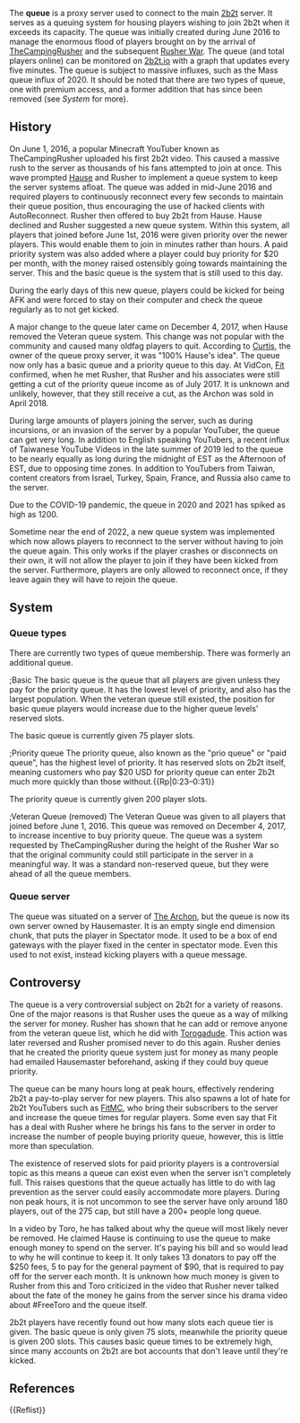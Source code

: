 The **queue** is a proxy server used to connect to the main [2b2t](https://2b2t.miraheze.org/wiki/2b2t) server. It serves as a queuing system for housing players wishing to join 2b2t when it exceeds its capacity. The queue was initially created during June 2016 to manage the enormous flood of players brought on by the arrival of [TheCampingRusher](https://2b2t.miraheze.org/wiki/TheCampingRusher) and the subsequent [Rusher War](https://2b2t.miraheze.org/wiki/The_Rusher_War). The queue (and total players online) can be monitored on [2b2t.io](https://2b2t.io) with a graph that updates every five minutes. The queue is subject to massive influxes, such as the Mass queue influx of 2020. It should be noted that there are two types of queue, one with premium access, and a former addition that has since been removed (see *System* for more).

## History
On June 1, 2016, a popular Minecraft YouTuber known as TheCampingRusher uploaded his first 2b2t video. This caused a massive rush to the server as thousands of his fans attempted to join at once. This wave prompted [Hause](https://2b2t.miraheze.org/wiki/Hausemaster) and Rusher to implement a queue system to keep the server systems afloat. The queue was added in mid-June 2016 and required players to continuously reconnect every few seconds to maintain their queue position, thus encouraging the use of hacked clients with AutoReconnect. Rusher then offered to buy 2b2t from Hause. Hause declined and Rusher suggested a new queue system. Within this system, all players that joined before June 1st, 2016 were given priority over the newer players. This would enable them to join in minutes rather than hours. A paid priority system was also added where a player could buy priority for $20 per month, with the money raised ostensibly going towards maintaining the server. This and the basic queue is the system that is still used to this day.

During the early days of this new queue, players could be kicked for being AFK and were forced to stay on their computer and check the queue regularly as to not get kicked.

A major change to the queue later came on December 4, 2017, when Hause removed the Veteran queue system. This change was not popular with the community and caused many oldfag players to quit. According to [Curtis](https://2b2t.miraheze.org/wiki/Curtis), the owner of the queue proxy server, it was "100% Hause's idea". The queue now only has a basic queue and a priority queue to this day. At VidCon, [Fit](https://2b2t.miraheze.org/wiki/Fit) confirmed, when he met Rusher, that Rusher and his associates were still getting a cut of the priority queue income as of July 2017. It is unknown and unlikely, however, that they still receive a cut, as the Archon was sold in April 2018.

During large amounts of players joining the server, such as during incursions, or an invasion of the server by a popular YouTuber, the queue can get very long. In addition to English speaking YouTubers, a recent influx of Taiwanese YouTube Videos in the late summer of 2019 led to the queue to be nearly equally as long during the midnight of EST as the Afternoon of EST, due to opposing time zones. In addition to YouTubers from Taiwan, content creators from Israel, Turkey, Spain, France, and Russia also came to the server.

Due to the COVID-19 pandemic, the queue in 2020 and 2021 has spiked as high as 1200.

Sometime near the end of 2022, a new queue system was implemented which now allows players to reconnect to the server without having to join the queue again. This only works if the player crashes or disconnects on their own, it will not allow the player to join if they have been kicked from the server. Furthermore, players are only allowed to reconnect once, if they leave again they will have to rejoin the queue.
## System
### Queue types
There are currently two types of queue membership. There was formerly an additional queue.

;Basic
The basic queue is the queue that all players are given unless they pay for the priority queue. It has the lowest level of priority, and also has the largest population. When the veteran queue still existed, the position for basic queue players would increase due to the higher queue levels' reserved slots.

The basic queue is currently given 75 player slots.

;Priority queue
The priority queue, also known as the "prio queue" or "paid queue", has the highest level of priority. It has reserved slots on 2b2t itself, meaning customers who pay $20 USD for priority queue can enter 2b2t much more quickly than those without.{{Rp|0:23–0:31}}

The priority queue is currently given 200 player slots.

;Veteran Queue (removed)
The Veteran Queue was given to all players that joined before June 1, 2016. This queue was removed on December 4, 2017, to increase incentive to buy priority queue. The queue was a system requested by TheCampingRusher during the height of the Rusher War so that the original community could still participate in the server in a meaningful way. It was a standard non-reserved queue, but they were ahead of all the queue members.

### Queue server
The queue was situated on a server of [The Archon](https://2b2t.miraheze.org/wiki/The_Archon), but the queue is now its own server owned by Hausemaster. It is an empty single end dimension chunk, that puts the player in Spectator mode. It used to be a box of end gateways with the player fixed in the center in spectator mode. Even this used to not exist, instead kicking players with a queue message.

## Controversy
The queue is a very controversial subject on 2b2t for a variety of reasons. One of the major reasons is that Rusher uses the queue as a way of milking the server for money. Rusher has shown that he can add or remove anyone from the veteran queue list, which he did with [Torogadude](https://2b2t.miraheze.org/wiki/Torogadude). This action was later reversed and Rusher promised never to do this again. Rusher denies that he created the priority queue system just for money as many people had emailed Hausemaster beforehand, asking if they could buy queue priority.

The queue can be many hours long at peak hours, effectively rendering 2b2t a pay-to-play server for new players. This also spawns a lot of hate for 2b2t YouTubers such as [FitMC](https://2b2t.miraheze.org/wiki/Fit), who bring their subscribers to the server and increase the queue times for regular players. Some even say that Fit has a deal with Rusher where he brings his fans to the server in order to increase the number of people buying priority queue, however, this is little more than speculation.

The existence of reserved slots for paid priority players is a controversial topic as this means a queue can exist even when the server isn't completely full. This raises questions that the queue actually has little to do with lag prevention as the server could easily accommodate more players. During non peak hours, it is not uncommon to see the server have only around 180 players, out of the 275 cap, but still have a 200+ people long queue.

In a video by Toro, he has talked about why the queue will most likely never be removed. He claimed Hause is continuing to use the queue to make enough money to spend on the server. It's paying his bill and so would lead to why he will continue to keep it. It only takes 13 donators to pay off the $250 fees, 5 to pay for the general payment of $90, that is required to pay off for the server each month. It is unknown how much money is given to Rusher from this and Toro criticized in the video that Rusher never talked about the fate of the money he gains from the server since his drama video about #FreeToro and the queue itself.

2b2t players have recently found out how many slots each queue tier is given. The basic queue is only given 75 slots, meanwhile the priority queue is given 200 slots. This causes basic queue times to be extremely high, since many accounts on 2b2t are bot accounts that don't leave until they're kicked.

## References
{{Reflist}}